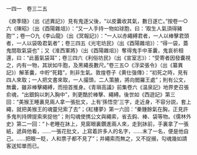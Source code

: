 一四一　卷三二五

《庾季隨》（出《述異記》）見有鬼逐父後，“以皮囊收其氣，數日遂亡。”按卷一○六《陳昭》（出《酉陽雜俎》）：“又一人手持一物如球胞，曰：‘取生人氣須得豬胞’”；卷一○九《李山龍》（出《冥報記》）：“一人以赤繩縛君者，一人以棒擊君頭者，一人以袋吸君氣者”；卷三四五《光宅坊民》（出《酉陽雜俎》）：“得一袋，蓋鬼間取氣袋也”；又《淮西軍將》（出《酉陽雜俎》）奪得鬼手中革囊，鬼哀祈相還，曰：“此蓄氣袋耳”；卷三四六《利俗坊民》（出《宣室志》）：“受寄者因發囊視之，内有一物，其狀如牛胞，及黑繩長數尺。”卷三五○《浮梁張令》（出《纂異記》）解革囊，中貯“死籍”，則非生氣。敦煌卷子《黄仕强傳》：“初死之時，見有四人來取；一人把文書來取，一人撮頭，二人策腋，將向閻羅王處”；則有公文，無囊，雖非棒擊繩縛，而扭首推身。《青瑣高議》前集卷六《温泉記》地界吏召張俞魂，“出銀鈎以刺入胸中”，則更酷於棒擊、繩縛。後世如《西遊記》第三回：“美猴王睡裏見兩人拿一張批文，上有‘孫悟空’三字，走近身，不容分説，套上繩，就把美猴王的魂靈兒索了去”；《紅樓夢》第一六回：“秦鍾餘氣在胸，正見許多鬼判持牌提索來捉他”；則勾魂使携公文與繩索，省去鈎、棒、袋等物。《儒林外史》第二一回：“卜老睡在牀上，見窗眼裏鑽進兩人來，走到牀前，手裏拿了一張紙，遞與他看，……一張花批文，上寫着許多人的名字，……末了一名，便是他自己。……把眼一眨，人和票子都不見了”；并繩索而無之，又不捉搦，勾魂幾如請客送知單而已。